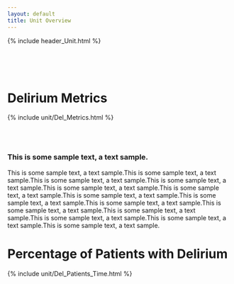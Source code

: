 ```yaml
---
layout: default
title: Unit Overview
---
```

{% include header_Unit.html %}

<br><br><br>


# Delirium Metrics
{% include unit/Del_Metrics.html %}

<br><br>


### This is some sample text, a text sample.
This is some sample text, a text sample.This is some sample text, a text sample.This is some sample text, a text sample.This is some sample text, a text sample.This is some sample text, a text sample.This is some sample text, a text sample.This is some sample text, a text sample.This is some sample text, a text sample.This is some sample text, a text sample.This is some sample text, a text sample.This is some sample text, a text sample.This is some sample text, a text sample.This is some sample text, a text sample.This is some sample text, a text sample. 

# Percentage of Patients with Delirium
{% include unit/Del_Patients_Time.html %}
